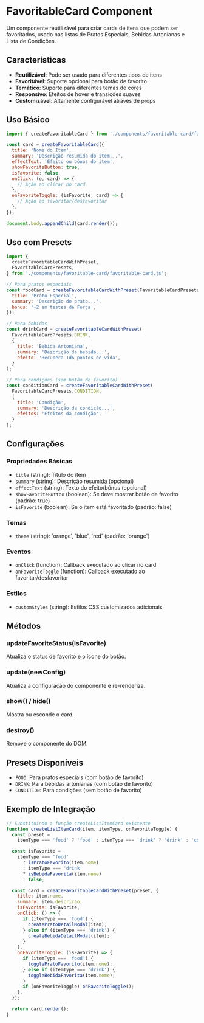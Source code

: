 # FavoritableCard Component

Um componente reutilizável para criar cards de itens que podem ser favoritados, usado nas listas de Pratos Especiais, Bebidas Artonianas e Lista de Condições.

## Características

- **Reutilizável**: Pode ser usado para diferentes tipos de itens
- **Favoritável**: Suporte opcional para botão de favorito
- **Temático**: Suporte para diferentes temas de cores
- **Responsivo**: Efeitos de hover e transições suaves
- **Customizável**: Altamente configurável através de props

## Uso Básico

```javascript
import { createFavoritableCard } from './components/favoritable-card/favoritable-card.js';

const card = createFavoritableCard({
  title: 'Nome do Item',
  summary: 'Descrição resumida do item...',
  effectText: 'Efeito ou bônus do item',
  showFavoriteButton: true,
  isFavorite: false,
  onClick: (e, card) => {
    // Ação ao clicar no card
  },
  onFavoriteToggle: (isFavorite, card) => {
    // Ação ao favoritar/desfavoritar
  },
});

document.body.appendChild(card.render());
```

## Uso com Presets

```javascript
import {
  createFavoritableCardWithPreset,
  FavoritableCardPresets,
} from './components/favoritable-card/favoritable-card.js';

// Para pratos especiais
const foodCard = createFavoritableCardWithPreset(FavoritableCardPresets.FOOD, {
  title: 'Prato Especial',
  summary: 'Descrição do prato...',
  bonus: '+2 em testes de Força',
});

// Para bebidas
const drinkCard = createFavoritableCardWithPreset(
  FavoritableCardPresets.DRINK,
  {
    title: 'Bebida Artoniana',
    summary: 'Descrição da bebida...',
    efeito: 'Recupera 1d6 pontos de vida',
  }
);

// Para condições (sem botão de favorito)
const conditionCard = createFavoritableCardWithPreset(
  FavoritableCardPresets.CONDITION,
  {
    title: 'Condição',
    summary: 'Descrição da condição...',
    efeitos: 'Efeitos da condição',
  }
);
```

## Configurações

### Propriedades Básicas

- `title` (string): Título do item
- `summary` (string): Descrição resumida (opcional)
- `effectText` (string): Texto do efeito/bônus (opcional)
- `showFavoriteButton` (boolean): Se deve mostrar botão de favorito (padrão: true)
- `isFavorite` (boolean): Se o item está favoritado (padrão: false)

### Temas

- `theme` (string): 'orange', 'blue', 'red' (padrão: 'orange')

### Eventos

- `onClick` (function): Callback executado ao clicar no card
- `onFavoriteToggle` (function): Callback executado ao favoritar/desfavoritar

### Estilos

- `customStyles` (string): Estilos CSS customizados adicionais

## Métodos

### updateFavoriteStatus(isFavorite)

Atualiza o status de favorito e o ícone do botão.

### update(newConfig)

Atualiza a configuração do componente e re-renderiza.

### show() / hide()

Mostra ou esconde o card.

### destroy()

Remove o componente do DOM.

## Presets Disponíveis

- `FOOD`: Para pratos especiais (com botão de favorito)
- `DRINK`: Para bebidas artonianas (com botão de favorito)
- `CONDITION`: Para condições (sem botão de favorito)

## Exemplo de Integração

```javascript
// Substituindo a função createListItemCard existente
function createListItemCard(item, itemType, onFavoriteToggle) {
  const preset =
    itemType === 'food' ? 'food' : itemType === 'drink' ? 'drink' : 'condition';

  const isFavorite =
    itemType === 'food'
      ? isPratoFavorito(item.nome)
      : itemType === 'drink'
      ? isBebidaFavorita(item.nome)
      : false;

  const card = createFavoritableCardWithPreset(preset, {
    title: item.nome,
    summary: item.descricao,
    isFavorite: isFavorite,
    onClick: () => {
      if (itemType === 'food') {
        createPratoDetailModal(item);
      } else if (itemType === 'drink') {
        createBebidaDetailModal(item);
      }
    },
    onFavoriteToggle: (isFavorite) => {
      if (itemType === 'food') {
        togglePratoFavorito(item.nome);
      } else if (itemType === 'drink') {
        toggleBebidaFavorita(item.nome);
      }
      if (onFavoriteToggle) onFavoriteToggle();
    },
  });

  return card.render();
}
```
